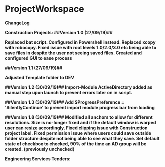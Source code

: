 # ProjectWorkspace

<b>ChangeLog<b>

Construction Projects:
##Version 1.0 (27/09/19)##

Replaced bat script.
Configured in Powershell instead.
Replaced xcopy with robocopy.
Fixed issue with root levels 1.0/2.0/3.0 etc being able to save files in despite the user not seeing saved files.
Created and configured GUI to ease process

##Version 1.1 (27/09/19)##

Adjusted Template folder to DEV

##Version 1.2 (30/09/19)##
Import-Module ActiveDirectory added as manual step upon launch to prevent errors later on in script.

##Version 1.3 (30/09/19)##
Add $ProgressPreference = 'SilentlyContinue' to prevent import module progress bar from loading

##Version 1.8 (30/09/19)##
Modified all anchors to allow for different resolutions. Size is no-longer fixed and if the default window is warped user can resize accordingly.
Fixed clipping issue with Construction project label.
Fixed permission issue where users could save outside folder structure despite not being able to see what they save.
Set default state of checkbox to checked, 90% of the time an AD group will be created. (previously unchecked)

Engineering Services Tenders:

